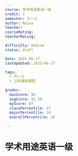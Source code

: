 ```yaml
---
course: 学术用途英语一级
credit: 3
semester: 大一上
author: Reina
teacher: 
courseRating: 
teacherRating: 

difficulty: medium
status: draft

date: 2025-06-27
lastUpdated: 2025-06-27

tags: 
  - 大一上
  - 公共基础课程
  
grades:
  maxScore: 96
  avgScore: 81.20
  myScore: 87
  classPercentile: 47
  majorPercentile: 24
  overallPercentile: 26

---
```



# 学术用途英语一级

